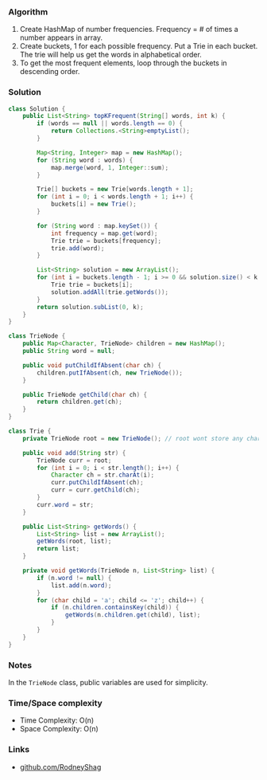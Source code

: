 ### Algorithm

1. Create HashMap of number frequencies. Frequency = # of times a number appears in array.
1. Create buckets, 1 for each possible frequency. Put a Trie in each bucket. The trie will help us get the words in alphabetical order.
1. To get the most frequent elements, loop through the buckets in descending order.

### Solution

```java
class Solution {
    public List<String> topKFrequent(String[] words, int k) {
        if (words == null || words.length == 0) {
            return Collections.<String>emptyList();
        }

        Map<String, Integer> map = new HashMap();
        for (String word : words) {
            map.merge(word, 1, Integer::sum);
        }

        Trie[] buckets = new Trie[words.length + 1];
        for (int i = 0; i < words.length + 1; i++) {
            buckets[i] = new Trie();
        }

        for (String word : map.keySet()) {
            int frequency = map.get(word);
            Trie trie = buckets[frequency];
            trie.add(word);
        }

        List<String> solution = new ArrayList();
        for (int i = buckets.length - 1; i >= 0 && solution.size() < k; i--) {
            Trie trie = buckets[i];
            solution.addAll(trie.getWords());
        }
        return solution.subList(0, k);
    }
}
```

```java
class TrieNode {
    public Map<Character, TrieNode> children = new HashMap();
    public String word = null;

    public void putChildIfAbsent(char ch) {
        children.putIfAbsent(ch, new TrieNode());
    }

    public TrieNode getChild(char ch) {
        return children.get(ch);
    }
}
```

```java
class Trie {
    private TrieNode root = new TrieNode(); // root wont store any character.

    public void add(String str) {
        TrieNode curr = root;
        for (int i = 0; i < str.length(); i++) {
            Character ch = str.charAt(i);
            curr.putChildIfAbsent(ch);
            curr = curr.getChild(ch);
        }
        curr.word = str;
    }

    public List<String> getWords() {
        List<String> list = new ArrayList();
        getWords(root, list);
        return list;
    }

    private void getWords(TrieNode n, List<String> list) {
        if (n.word != null) {
            list.add(n.word);
        }
        for (char child = 'a'; child <= 'z'; child++) {
            if (n.children.containsKey(child)) {
                getWords(n.children.get(child), list);
            }
        }
    }
}
```

### Notes

In the `TrieNode` class, public variables are used for simplicity.

### Time/Space complexity

-  Time Complexity: O(n)
- Space Complexity: O(n)

### Links

- [github.com/RodneyShag](https://github.com/RodneyShag)
